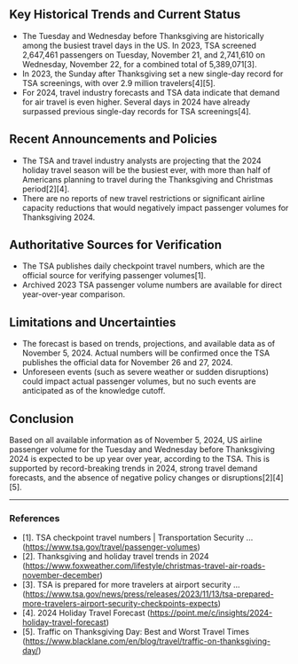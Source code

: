 ## Key Historical Trends and Current Status

- The Tuesday and Wednesday before Thanksgiving are historically among the busiest travel days in the US. In 2023, TSA screened 2,647,461 passengers on Tuesday, November 21, and 2,741,610 on Wednesday, November 22, for a combined total of 5,389,071[3].
- In 2023, the Sunday after Thanksgiving set a new single-day record for TSA screenings, with over 2.9 million travelers[4][5].
- For 2024, travel industry forecasts and TSA data indicate that demand for air travel is even higher. Several days in 2024 have already surpassed previous single-day records for TSA screenings[4].

## Recent Announcements and Policies

- The TSA and travel industry analysts are projecting that the 2024 holiday travel season will be the busiest ever, with more than half of Americans planning to travel during the Thanksgiving and Christmas period[2][4].
- There are no reports of new travel restrictions or significant airline capacity reductions that would negatively impact passenger volumes for Thanksgiving 2024.

## Authoritative Sources for Verification

- The TSA publishes daily checkpoint travel numbers, which are the official source for verifying passenger volumes[1].
- Archived 2023 TSA passenger volume numbers are available for direct year-over-year comparison.

## Limitations and Uncertainties

- The forecast is based on trends, projections, and available data as of November 5, 2024. Actual numbers will be confirmed once the TSA publishes the official data for November 26 and 27, 2024.
- Unforeseen events (such as severe weather or sudden disruptions) could impact actual passenger volumes, but no such events are anticipated as of the knowledge cutoff.

## Conclusion

Based on all available information as of November 5, 2024, US airline passenger volume for the Tuesday and Wednesday before Thanksgiving 2024 is expected to be up year over year, according to the TSA. This is supported by record-breaking trends in 2024, strong travel demand forecasts, and the absence of negative policy changes or disruptions[2][4][5].

---

### References

- [1]. TSA checkpoint travel numbers | Transportation Security ... (https://www.tsa.gov/travel/passenger-volumes)
- [2]. Thanksgiving and holiday travel trends in 2024 (https://www.foxweather.com/lifestyle/christmas-travel-air-roads-november-december)
- [3]. TSA is prepared for more travelers at airport security ... (https://www.tsa.gov/news/press/releases/2023/11/13/tsa-prepared-more-travelers-airport-security-checkpoints-expects)
- [4]. 2024 Holiday Travel Forecast (https://point.me/c/insights/2024-holiday-travel-forecast)
- [5]. Traffic on Thanksgiving Day: Best and Worst Travel Times (https://www.blacklane.com/en/blog/travel/traffic-on-thanksgiving-day/)